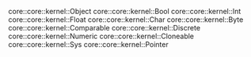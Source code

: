 core::core::kernel::Object
core::core::kernel::Bool
core::core::kernel::Int
core::core::kernel::Float
core::core::kernel::Char
core::core::kernel::Byte
core::core::kernel::Comparable
core::core::kernel::Discrete
core::core::kernel::Numeric
core::core::kernel::Cloneable
core::core::kernel::Sys
core::core::kernel::Pointer